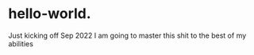 # hello-world.
Just kicking off Sep 2022
I am going to master this shit to the best of my abilities
